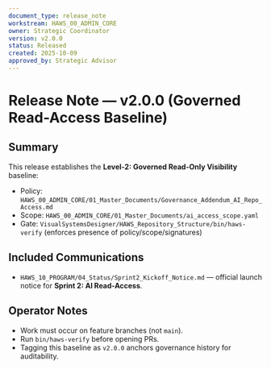 ```yaml
---
document_type: release_note
workstream: HAWS_00_ADMIN_CORE
owner: Strategic Coordinator
version: v2.0.0
status: Released
created: 2025-10-09
approved_by: Strategic Advisor
---
```


# Release Note — v2.0.0 (Governed Read-Access Baseline)

## Summary
This release establishes the **Level-2: Governed Read-Only Visibility** baseline:
- Policy: `HAWS_00_ADMIN_CORE/01_Master_Documents/Governance_Addendum_AI_Repo_Access.md`
- Scope:  `HAWS_00_ADMIN_CORE/01_Master_Documents/ai_access_scope.yaml`
- Gate:   `VisualSystemsDesigner/HAWS_Repository_Structure/bin/haws-verify` (enforces presence of policy/scope/signatures)

## Included Communications
- `HAWS_10_PROGRAM/04_Status/Sprint2_Kickoff_Notice.md` — official launch notice for **Sprint 2: AI Read-Access**.

## Operator Notes
- Work must occur on feature branches (not `main`).
- Run `bin/haws-verify` before opening PRs.
- Tagging this baseline as `v2.0.0` anchors governance history for auditability.
